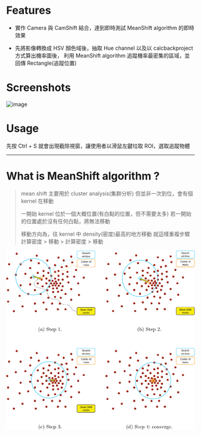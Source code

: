 # Features

* 實作 Camera 與 CamShift 結合，達到即時測試 MeanShift algorithm 的即時效果

* 先將影像轉換成 HSV 顏色域後，抽取 Hue channel 以及以 calcbackproject 方式算出機率圖後，
利用 MeanShift algorithm 追蹤機率最密集的區域，並回傳 Rectangle(追蹤位置)


# Screenshots

![image](https://github.com/Chien-Mu/MeanShift-tracking/blob/master/resource/1.gif)


# Usage

先按 Ctrl + S 就會出現截除視窗，讓使用者以滑鼠左鍵垃取 ROI，選取追蹤物體



***

# What is MeanShift algorithm ?

>mean shift 主要用於 cluster analysis(集群分析)
>但並非一次到位，會有個 kernel 在移動
>
>一開始 kernel 位於一個大概位置(有白點的位置，但不需要太多)
>若一開始的位置處於沒有任何白點，將無法移動
>
>移動方向為，往 kernel 中 density(密度)最高的地方移動
>就這樣重複步驟 計算密度 > 移動 > 計算密度 > 移動
>
![image](https://github.com/Chien-Mu/MeanShift-tracking/blob/master/resource/meanshift%20algorithm.png)
